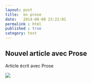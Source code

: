 ```yaml
---
layout: post
title:  en prose
date:   2014-08-08 23:22:01
permalink : html
published : true
category: text
---
```


## Nouvel article avec Prose

Article écrit avec Prose

![](/img.jpg)
